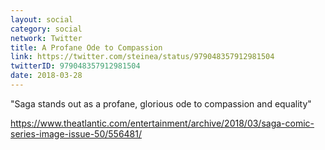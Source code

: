 ```yaml
---
layout: social
category: social
network: Twitter
title: A Profane Ode to Compassion
link: https://twitter.com/steinea/status/979048357912981504
twitterID: 979048357912981504
date: 2018-03-28
---
```


"Saga stands out as a profane, glorious ode to compassion and equality"

<https://www.theatlantic.com/entertainment/archive/2018/03/saga-comic-series-image-issue-50/556481/>
